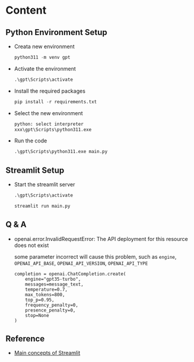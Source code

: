 
# Content

## Python Environment Setup

- Creata new environment

    ```python
    python311 -m venv gpt
    ```

- Activate the environment

    ```python
    .\gpt\Scripts\activate
    ```

- Install the required packages

    ```python
    pip install -r requirements.txt
    ```

- Select the new environment

    ```python
    python: select interpreter
    xxx\gpt\Scripts\python311.exe
    ```

- Run the code

    ```python
    .\gpt\Scripts\python311.exe main.py
    ```

## Streamlit Setup

- Start the streamlit server

    ```python
    .\gpt\Scripts\activate

    streamlit run main.py
    ```

## Q & A

- openai.error.InvalidRequestError: The API deployment for this resource does not exist

    some parameter incorrect will cause this problem, such as `engine`, `OPENAI_API_BASE`, `OPENAI_API_VERSION`, `OPENAI_API_TYPE`

    ```dotnetcli
    completion = openai.ChatCompletion.create(
        engine="gpt35-turbo",
        messages=message_text,
        temperature=0.7,
        max_tokens=800,
        top_p=0.95,
        frequency_penalty=0,
        presence_penalty=0,
        stop=None
    )
    ```
## Reference

- [Main concepts of Streamlit](https://docs.streamlit.io/get-started/fundamentals/main-concepts)
